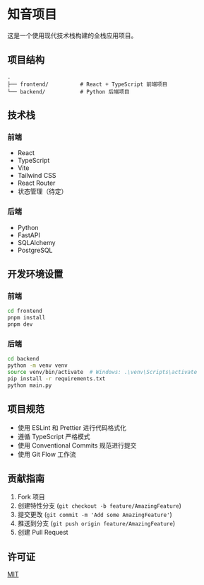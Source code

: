 # 知音项目

这是一个使用现代技术栈构建的全栈应用项目。

## 项目结构

```
.
├── frontend/          # React + TypeScript 前端项目
└── backend/           # Python 后端项目
```

## 技术栈

### 前端
- React
- TypeScript
- Vite
- Tailwind CSS
- React Router
- 状态管理（待定）

### 后端
- Python
- FastAPI
- SQLAlchemy
- PostgreSQL

## 开发环境设置

### 前端
```bash
cd frontend
pnpm install
pnpm dev
```

### 后端
```bash
cd backend
python -m venv venv
source venv/bin/activate  # Windows: .\venv\Scripts\activate
pip install -r requirements.txt
python main.py
```

## 项目规范

- 使用 ESLint 和 Prettier 进行代码格式化
- 遵循 TypeScript 严格模式
- 使用 Conventional Commits 规范进行提交
- 使用 Git Flow 工作流

## 贡献指南

1. Fork 项目
2. 创建特性分支 (`git checkout -b feature/AmazingFeature`)
3. 提交更改 (`git commit -m 'Add some AmazingFeature'`)
4. 推送到分支 (`git push origin feature/AmazingFeature`)
5. 创建 Pull Request

## 许可证

[MIT](LICENSE) 